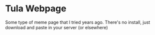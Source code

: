 # Tula Webpage

Some type of meme page that I tried years ago. There's no install, just download and paste in your server (or elsewhere)
